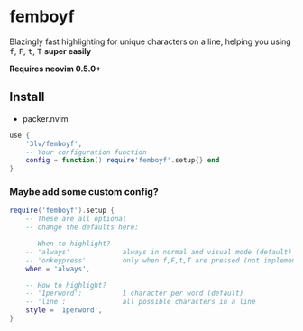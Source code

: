 # femboyf
Blazingly fast highlighting for unique characters on a line, helping you using <kbd>f</kbd>, <kbd>F</kbd>, <kbd>t</kbd>, <kbd>T</kbd> **super easily**

**Requires neovim 0.5.0+**

## Install
* packer.nvim
```lua
use {
	'3lv/femboyf',
	-- Your configuration function
	config = function() require'femboyf'.setup{} end
}
```
### Maybe add some custom config?
```lua
require('femboyf').setup {
	-- These are all optional
	-- change the defaults here:

	-- When to highlight?
	-- 'always'             always in normal and visual mode (default)
	-- 'onkeypress'         only when f,F,t,T are pressed (not implemented yet)
	when = 'always',

	-- How to highlight?
	-- '1perword':          1 character per word (default)
	-- 'line':              all possible characters in a line
	style = '1perword',
}
```
